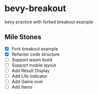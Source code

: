 # bevy-breakout
bevy practice with forked breakout example

## Mile Stones
- [x] Fork breakout example  
- [x] Refactor code structure  
- [ ] Support wasm build  
- [ ] Support mobile layout  
- [ ] Add Result Display  
- [ ] Add Life indicator  
- [ ] Add Game over  
- [ ] Add Items  
